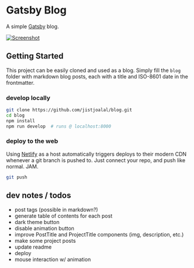 # Gatsby Blog

A simple [Gatsby](https://gatsbyjs.org) blog.

[![Screenshot](https://jist-screenshotter.herokuapp.com/v1/desktop/https://jist-blog.netlify.com/)](https://jist-blog.netlify.com/)

## Getting Started

This project can be easily cloned and used as a blog. Simply fill the `blog` folder with markdown blog posts, each with a title and ISO-8601 date in the frontmatter.

### develop locally

```sh
git clone https://github.com/jistjoalal/blog.git
cd blog
npm install
npm run develop  # runs @ localhost:8000
```

### deploy to the web

Using [Netlify](https://www.netlify.com/) as a host automatically triggers deploys to their modern CDN whenever a git branch is pushed to. Just connect your repo, and push like normal. JAM.

```sh
git push
```

## dev notes / todos

- post tags (possible in markdown?)
- generate table of contents for each post
- dark theme button
- disable animation button
- improve PostTitle and ProjectTitle components (img, description, etc.)
- make some project posts
- update readme
- deploy
- mouse interaction w/ animation
